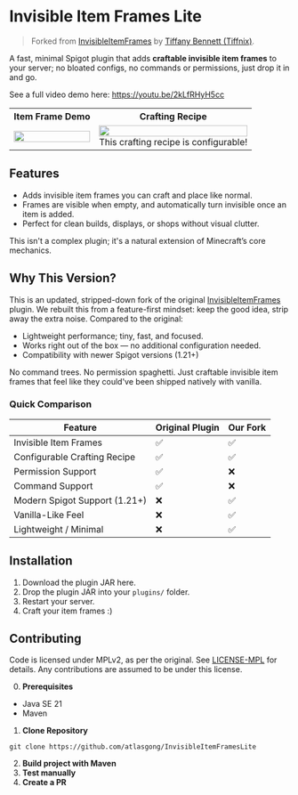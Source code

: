 # Invisible Item Frames Lite

> Forked from [InvisibleItemFrames](https://github.com/tiffany352/InvisibleItemFrames) by [Tiffany Bennett (Tiffnix)](https://tiffnix.com/contact).

A fast, minimal Spigot plugin that adds **craftable invisible item frames** to your server; no bloated configs, no commands or permissions, just drop it in and go.

See a full video demo here: https://youtu.be/2kLfRHyH5cc

<table width="100%">
  <tr>
    <th style="text-align: center;">Item Frame Demo</th>
    <th style="text-align: center;">Crafting Recipe</th>
  </tr>
  <tr>
    <td align="center">
      <img src="https://github.com/user-attachments/assets/0672ce90-f42c-4f5d-8b7d-fe04adf94f1d" width="100%">
    </td>
    <td align="center">
      <img src="https://github.com/user-attachments/assets/04ab7b6a-1c56-4f89-805d-cde3a6230389" width="100%"><br>
      This crafting recipe is configurable!
    </td>
  </tr>
</table>



## Features
- Adds invisible item frames you can craft and place like normal.
- Frames are visible when empty, and automatically turn invisible once an item is added.
- Perfect for clean builds, displays, or shops without visual clutter.

This isn't a complex plugin; it's a natural extension of Minecraft’s core mechanics.

## Why This Version?
This is an updated, stripped-down fork of the original [InvisibleItemFrames](https://www.spigotmc.org/resources/invisible-item-frames.85365/) plugin. We rebuilt this from a
feature-first mindset: keep the good idea, strip away the extra noise. Compared to the original:

- Lightweight performance; tiny, fast, and focused.
- Works right out of the box — no additional configuration needed.
- Compatibility with newer Spigot versions (1.21+)

No command trees. No permission spaghetti. Just craftable invisible item frames that feel like they could've been
shipped natively with vanilla.

### Quick Comparison
| Feature                       | Original Plugin | Our Fork |
|-------------------------------|-----------------|----------|
| Invisible Item Frames         | ✅               | ✅        |
| Configurable Crafting Recipe  | ✅               | ✅        |
| Permission Support            | ✅               | ❌        |
| Command Support               | ✅               | ❌        |
| Modern Spigot Support (1.21+) | ❌               | ✅        |
| Vanilla-Like Feel             | ❌               | ✅        |
| Lightweight / Minimal         | ❌               | ✅        |


## Installation
1. Download the plugin JAR here.
2. Drop the plugin JAR into your `plugins/` folder.
3. Restart your server.
4. Craft your item frames :)

## Contributing

Code is licensed under MPLv2, as per the original. See [LICENSE-MPL](./LICENSE-MPL) for details.
Any contributions are assumed to be under this license.

0. **Prerequisites**
- Java SE 21
- Maven

1. **Clone Repository**
```
git clone https://github.com/atlasgong/InvisibleItemFramesLite
```
2. **Build project with Maven**
3. **Test manually**
4. **Create a PR**
